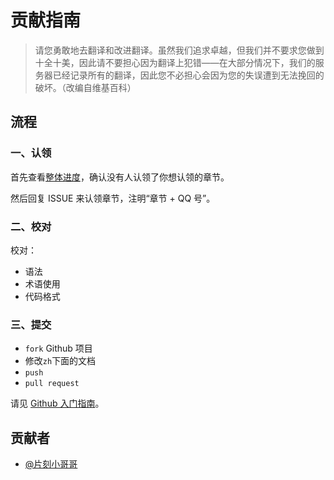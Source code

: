 # 贡献指南

> 请您勇敢地去翻译和改进翻译。虽然我们追求卓越，但我们并不要求您做到十全十美，因此请不要担心因为翻译上犯错——在大部分情况下，我们的服务器已经记录所有的翻译，因此您不必担心会因为您的失误遭到无法挽回的破坏。（改编自维基百科）

## 流程

### 一、认领

首先查看[整体进度](https://github.com/apachecn/huggingface-doc-zh/)，确认没有人认领了你想认领的章节。

然后回复 ISSUE 来认领章节，注明“章节 + QQ 号”。

### 二、校对

校对：

+ 语法
+ 术语使用
+ 代码格式

### 三、提交

+ `fork` Github 项目
+ 修改`zh`下面的文档
+ `push`
+ `pull request`

请见 [Github 入门指南](https://interview.apachecn.org/GitHub/)。

## 贡献者

* [@片刻小哥哥](https://github.com/jiangzhonglian)
